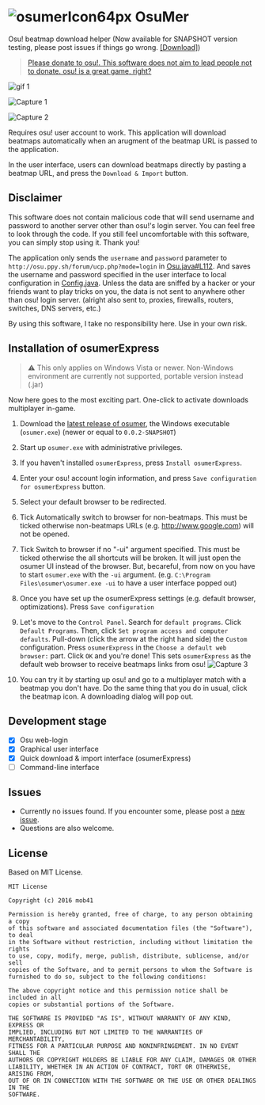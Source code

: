 # ![osumerIcon64px](http://mob41.github.io/images/osumer/osumerIcon_64px.png) OsuMer
Osu! beatmap download helper (Now available for SNAPSHOT version testing, please post issues if things go wrong. [[Download]](https://github.com/mob41/osumer/releases))

>[Please donate to osu!. This software does not aim to lead people not to donate. osu! is a great game, right?](https://osu.ppy.sh/p/support)

![gif 1](http://mob41.github.io/images/osumer/osumerExpressGif.gif)

![Capture 1](http://mob41.github.io/images/osumer/cap1.PNG)

![Capture 2](http://mob41.github.io/images/osumer/cap2.PNG)

Requires osu! user account to work. This application will download beatmaps automatically when an arugment of the beatmap URL is passed to the application.

In the user interface, users can download beatmaps directly by pasting a beatmap URL, and press the ```Download & Import``` button.

## Disclaimer
This software does not contain malicious code that will send username and password to another server other than osu!'s login server. You can feel free to look through the code. If you still feel uncomfortable with this software, you can simply stop using it. Thank you!

The application only sends the ```username``` and ```password``` parameter to ```http://osu.ppy.sh/forum/ucp.php?mode=login``` in [Osu.java#L112](https://github.com/mob41/osumer/blob/master/src/main/java/com/github/mob41/osumer/io/Osu.java#L112). And saves the username and password specified in the user interface to local configuration in [Config.java](https://github.com/mob41/osumer/blob/master/src/main/java/com/github/mob41/osumer/Config.java). Unless the data are sniffed by a hacker or your friends want to play tricks on you, the data is not sent to anywhere other than osu! login server. (alright also sent to, proxies, firewalls, routers, switches, DNS servers, etc.)

By using this software, I take no responsibility here. Use in your own risk.

## Installation of osumerExpress
> :warning: This only applies on Windows Vista or newer. Non-Windows environment are currently not supported, portable version instead (.jar)

Now here goes to the most exciting part. One-click to activate downloads multiplayer in-game.

1. Download the [latest release of osumer](https://github.com/mob41/osumer/releases/latest), the Windows executable (```osumer.exe```) (newer or equal to ```0.0.2-SNAPSHOT```)

2. Start up ```osumer.exe``` with administrative privileges.

3. If you haven't installed ```osumerExpress```, press ```Install osumerExpress```.

4. Enter your osu! account login information, and press ```Save configuration for osumerExpress``` button.

5. Select your default browser to be redirected.

6. Tick Automatically switch to browser for non-beatmaps. This must be ticked otherwise non-beatmaps URLs (e.g. http://www.google.com) will not be opened.

7. Tick Switch to browser if no "-ui" argument specified. This must be ticked otherwise the all shortcuts will be broken. It will just open the osumer UI instead of the browser. But, becareful, from now on you have to start ```osumer.exe``` with the ```-ui``` argument. (e.g. ```C:\Program Files\osumer\osumer.exe -ui``` to have a user interface popped out)

8. Once you have set up the osumerExpress settings (e.g. default browser, optimizations). Press ```Save configuration```

9. Let's move to the ```Control Panel```. Search for ```default programs```. Click ```Default Programs```. Then, click ```Set program access and computer defaults```. Pull-down (click the arrow at the right hand side) the ```Custom``` configuration. Press ```osumerExpress``` in the ```Choose a default web browser:``` part. Click ```OK``` and you're done! This sets ```osumerExpress``` as the default web browser to receive beatmaps links from osu!
    ![Capture 3](http://mob41.github.io/images/osumer/osumer_defprgs_instruct.gif)
    
10. You can try it by starting up osu! and go to a multiplayer match with a beatmap you don't have. Do the same thing that you do in usual, click the beatmap icon. A downloading dialog will pop out.

## Development stage
- [x] Osu web-login
- [x] Graphical user interface
- [x] Quick download & import interface (osumerExpress)
- [ ] Command-line interface

## Issues
- Currently no issues found. If you encounter some, please post a [new issue](https://github.com/mob41/osumer/issues/new).
- Questions are also welcome.

## License
Based on MIT License.

```
MIT License

Copyright (c) 2016 mob41

Permission is hereby granted, free of charge, to any person obtaining a copy
of this software and associated documentation files (the "Software"), to deal
in the Software without restriction, including without limitation the rights
to use, copy, modify, merge, publish, distribute, sublicense, and/or sell
copies of the Software, and to permit persons to whom the Software is
furnished to do so, subject to the following conditions:

The above copyright notice and this permission notice shall be included in all
copies or substantial portions of the Software.

THE SOFTWARE IS PROVIDED "AS IS", WITHOUT WARRANTY OF ANY KIND, EXPRESS OR
IMPLIED, INCLUDING BUT NOT LIMITED TO THE WARRANTIES OF MERCHANTABILITY,
FITNESS FOR A PARTICULAR PURPOSE AND NONINFRINGEMENT. IN NO EVENT SHALL THE
AUTHORS OR COPYRIGHT HOLDERS BE LIABLE FOR ANY CLAIM, DAMAGES OR OTHER
LIABILITY, WHETHER IN AN ACTION OF CONTRACT, TORT OR OTHERWISE, ARISING FROM,
OUT OF OR IN CONNECTION WITH THE SOFTWARE OR THE USE OR OTHER DEALINGS IN THE
SOFTWARE.
```
 